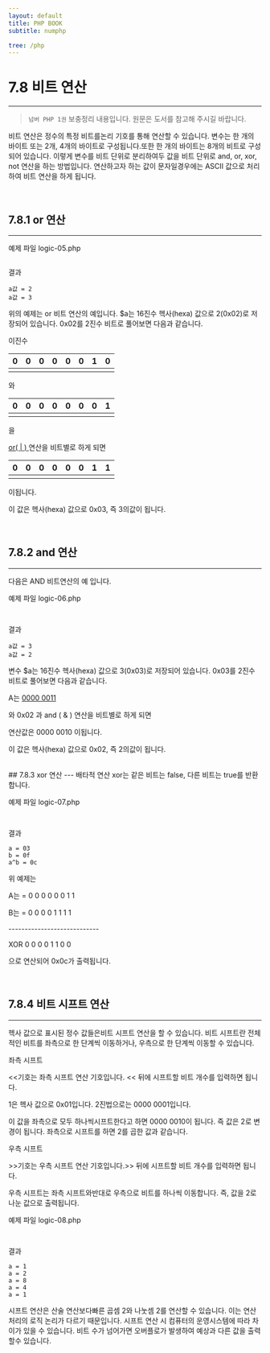 ```yaml
---
layout: default
title: PHP BOOK
subtitle: numphp

tree: /php
---
```


# 7.8 비트 연산
---
> `넘버 PHP 1권` 보충정리 내용입니다. 원문은 도서를 참고해 주시길 바랍니다.

비트 연산은 정수의 특정 비트를논리 기호를 통해 연산할 수 있습니다. 
변수는 한 개의 바이트 또는 2개, 4개의 바이트로 구성됩니다.또한 한 개의 바이트는 8개의 비트로 구성되어 있습니다. 
이렇게 변수를 비트 단위로 분리하여두 값을 비트 단위로 and, or, xor, not 연산을 하는 방법입니다. 
연산하고자 하는 값이 문자일경우에는 ASCII 값으로 처리하여 비트 연산을 하게 됩니다. 

<br> 

## 7.8.1 or 연산
---
예제 파일 logic-05.php
```
```
결과
```
a값 = 2
a값 = 3
```

위의 예제는 or 비트 연산의 예입니다. 
$a는 16진수 헥사(hexa) 값으로 2(0x02)로 저장되어 있습니다. 0x02를 2진수 비트로 풀어보면 다음과 같습니다.

이진수 

| 0    | 0    | 0    | 0    | 0    | 0    | 1    | 0    |
| ---- | ---- | ---- | ---- | ---- | ---- | ---- | ---- |
|      |      |      |      |      |      |      |      |

와 

| 0    | 0    | 0    | 0    | 0    | 0    | 0    | 1    |
| ---- | ---- | ---- | ---- | ---- | ---- | ---- | ---- |
|      |      |      |      |      |      |      |      |

을

[or( | ) ]()연산을 비트별로 하게 되면 

| 0    | 0    | 0    | 0    | 0    | 0    | 1    | 1    |
| ---- | ---- | ---- | ---- | ---- | ---- | ---- | ---- |
|      |      |      |      |      |      |      |      |

이됩니다.

이 값은 헥사(hexa) 값으로 0x03, 즉 3의값이 됩니다.

<br> 

## 7.8.2 and 연산
---
다음은 AND 비트연산의 예 입니다.

예제 파일 logic-06.php
```
 
```
결과
```
a값 = 3
a값 = 2
```

변수 $a는 16진수 헥사(hexa) 값으로 3(0x03)로 저장되어 있습니다. 0x03를 2진수 비트로 풀어보면 다음과 같습니다.

A는 [0000 0011]()

와 0x02 과 and ( & ) 연산을 비트별로 하게 되면 

연산값은 0000 0010 이됩니다.

이 값은 헥사(hexa) 값으로 0x02, 즉 2의값이 됩니다.

<br>
## 7.8.3 xor 연산
---
배타적 연산 xor는 같은 비트는 false, 다른 비트는 true를 반환합니다.

예제 파일 logic-07.php
```
 
```
결과
```
a = 03
b = 0f
a^b = 0c 
```

위 예제는 

A는 = 0 0 0 0  0 0 1 1

B는 = 0 0 0 0  1 1 1 1 

\----------------------------

XOR 0 0 0 0  1 1 0 0

으로 연산되어 0x0c가 출력됩니다.

<br> 

## 7.8.4 비트 시프트 연산
---
헥사 값으로 표시된 정수 값들은비트 시프트 연산을 할 수 있습니다. 비트 시프트란 전체적인 비트를 좌측으로 한 단계씩 이동하거나, 우측으로 한 단계씩 이동할 수 있습니다. 

좌측 시프트

<<기호는 좌측 시프트 연산 기호입니다. << 뒤에 시프트할 비트 개수를 입력하면 됩니다.

 

1은 헥사 값으로 0x01입니다. 2진법으로는 0000 0001입니다.

이 값을 좌측으로 모두 하나씩시프트한다고 하면 0000 0010이 됩니다. 즉 값은 2로 변경이 됩니다. 좌측으로 시프트를 하면 2를 곱한 값과 같습니다. 

 

우측 시프트

\>>기호는 우측 시프트 연산 기호입니다.>> 뒤에 시프트할 비트 개수를 입력하면 됩니다.
 

우측 시프트는 좌측 시프트와반대로 우측으로 비트를 하나씩 이동합니다. 즉, 값을 2로 나눈 값으로 출력됩니다.

예제 파일 logic-08.php
```
 
```
결과
```
a = 1
a = 2
a = 8
a = 4
a = 1
```
 
시프트 연산은 산술 연산보다빠른 곱셈 2와 나눗셈 2를 연산할 수 있습니다. 이는 연산 처리의 로직 논리가 다르기 때문입니다. 
시프트 연산 시 컴퓨터의 운영시스템에 따라 차이가 있을 수 있습니다. 비트 수가 넘어가면 오버플로가 발생하여 예상과 다른 값을 출력할수 있습니다.

<br><br>